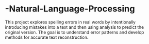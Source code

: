 # -Natural-Language-Processing
This project explores spelling errors in real words by intentionally introducing mistakes into a text and then using analysis to predict the original version. The goal is to understand error patterns and develop methods for accurate text reconstruction.
